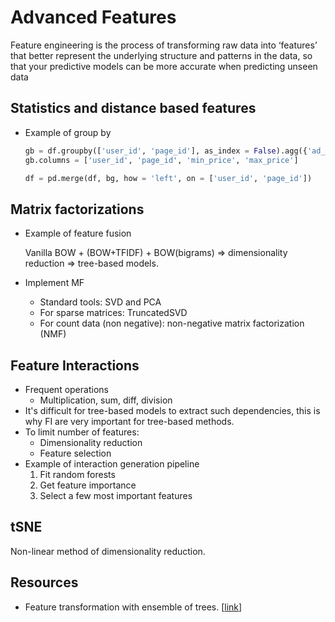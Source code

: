 # Advanced Features

Feature engineering is the process of transforming raw data into ‘features’ that better represent the underlying structure and patterns in the data, so that your predictive models can be more accurate when predicting unseen data

## Statistics and distance based features

* Example of group by

  ```python
  gb = df.groupby(['user_id', 'page_id'], as_index = False).agg({'ad_price':{'max_price':np.max, 'min_price': np.min}})
  gb.columns = ['user_id', 'page_id', 'min_price', 'max_price']
  
  df = pd.merge(df, bg, how = 'left', on = ['user_id', 'page_id'])
  ```

## Matrix factorizations

* Example of feature fusion

  Vanilla BOW  + (BOW+TFIDF) + BOW(bigrams) => dimensionality reduction => tree-based models.

* Implement MF

  * Standard tools: SVD and PCA
  * For sparse matrices: TruncatedSVD
  * For count data (non negative): non-negative matrix factorization (NMF)

## Feature Interactions

* Frequent operations
  * Multiplication, sum, diff, division
* It's difficult for tree-based models to extract such dependencies, this is why FI are very important for tree-based methods.
* To limit number of features:
  * Dimensionality reduction
  * Feature selection
* Example of interaction generation pipeline
  1. Fit random forests
  2. Get feature importance
  3. Select a few most important features

## tSNE

Non-linear method of dimensionality reduction.

## Resources

* Feature transformation with ensemble of trees. [[link](https://scikit-learn.org/stable/auto_examples/ensemble/plot_feature_transformation.html)]